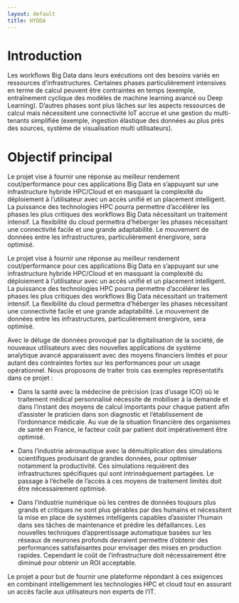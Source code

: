 ```yaml
---
layout: default
title: HYDDA
---
```



# Introduction
Les workflows Big Data dans leurs exécutions ont des besoins variés en
ressources d’infrastructures. Certaines phases
particulièrement
intensives en terme de calcul peuvent être contraintes en temps
(exemple, entraînement cyclique des modèles de machine learning
avancé ou Deep Learning). D’autres phases sont plus lâches sur les
aspects ressources de calcul mais nécessitent une connectivité IoT accrue
et une gestion du multi-tenants simplifiée (exemple, ingestion élastique
des données au plus près des sources, système de visualisation multi
utilisateurs).

# Objectif principal
Le projet vise à fournir une réponse au meilleur rendement
cout/performance pour ces applications Big Data en s’appuyant sur une
infrastructure hybride HPC/Cloud et en masquant la complexité du
déploiement à l’utilisateur avec un accès unifié et un placement
intelligent. La puissance des technologies HPC pourra permettre
d’accélérer les phases les plus critiques des workflows Big Data
nécessitant un traitement intensif. La flexibilité du cloud permettra
d’héberger les phases nécessitant une connectivité facile et une grande
adaptabilité. Le mouvement de données entre les infrastructures,
particulièrement énergivore, sera optimisé.

<!-- Description du projet-->

Le projet vise à fournir une réponse au meilleur rendement
cout/performance pour ces applications Big Data en s’appuyant sur une
infrastructure hybride HPC/Cloud et en masquant la complexité du
déploiement à l’utilisateur avec un accès unifié et un placement
intelligent. La puissance des technologies HPC pourra permettre
d’accélérer les phases les plus critiques des workflows Big Data
nécessitant un traitement intensif. La flexibilité du cloud permettra
d’héberger les phases nécessitant une connectivité facile et une grande
adaptabilité. Le mouvement de données entre les infrastructures,
particulièrement énergivore, sera optimisé.

Avec le déluge de données provoqué par la digitalisation de la société, de
nouveaux utilisateurs avec des nouvelles applications de système
analytique avancé apparaissent avec des moyens financiers limités et
pour autant des contraintes fortes sur les performances pour un usage
opérationnel. Nous proposons de traiter trois cas exemples représentatifs
dans ce projet :

* Dans la santé avec la médecine de précision (cas d’usage ICO) où le
traitement médical personnalisé nécessite de mobiliser à la demande
et dans l’instant des moyens de calcul importants pour chaque patient
afin d’assister le praticien dans son diagnostic et l’établissement de
l’ordonnance médicale. Au vue de la situation financière des
organismes de santé en France, le facteur coût par patient doit
impérativement être optimisé.

* Dans l’industrie aéronautique avec la démultiplication des simulations
scientifiques produisant de grandes données, pour optimiser
notamment la productivité. Ces simulations requièrent des
infrastructures spécifiques qui sont intrinsèquement partagées. Le
passage à l’échelle de l’accès à ces moyens de traitement limités doit
être nécessairement optimisé.

* Dans l’industrie numérique où les centres de données toujours plus
grands et critiques ne sont plus gérables par des humains et
nécessitent la mise en place de systèmes intelligents capables
d’assister l’humain dans ses tâches de maintenance et prédire les
défaillances. Les nouvelles techniques d’apprentissage automatique
basées sur les réseaux de neurones profonds devraient permettre
d’obtenir des performances satisfaisantes pour envisager des mises en
production rapides. Cependant le coût de l’infrastructure doit
nécessairement être diminué pour obtenir un ROI acceptable.

Le projet a pour but de fournir une plateforme répondant à ces exigences
en combinant intelligemment les technologies HPC et cloud tout en
assurant un accès facile aux utilisateurs non experts de l’IT.

